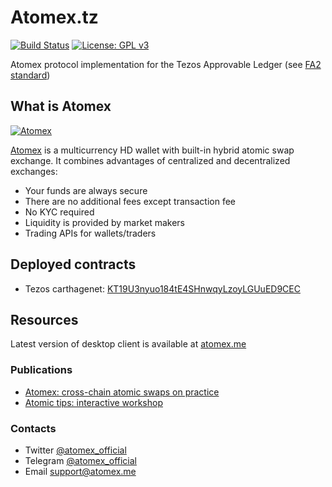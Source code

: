 # Atomex.tz
[![Build Status](https://travis-ci.org/atomex-me/atomex-fa2-ligo.svg?branch=master)](https://travis-ci.org/atomex-me/atomex-fa2-ligo)
[![License: GPL v3](https://img.shields.io/badge/License-GPLv3-green.svg)](https://www.gnu.org/licenses/gpl-3.0)

Atomex protocol implementation for the Tezos Approvable Ledger (see [FA2 standard](https://gitlab.com/tzip/tzip/-/blob/master/proposals/tzip-12/tzip-12.md))
  
## What is Atomex

[![Atomex](https://miro.medium.com/max/995/0*qHL-RBfdKopwUdMS)](https://medium.com/coinmonks/atomex-cross-chain-atomic-swaps-on-practice-8139571f0ee5)  

[Atomex](https://atomex.me/) is a multicurrency HD wallet with built-in hybrid atomic swap exchange. It combines advantages of centralized and decentralized exchanges:
* Your funds are always secure
* There are no additional fees except transaction fee
* No KYC required
* Liquidity is provided by market makers
* Trading APIs for wallets/traders

## Deployed contracts
* Tezos carthagenet: [KT19U3nyuo184tE4SHnwqyLzoyLGUuED9CEC](https://better-call.dev/carthage/KT19U3nyuo184tE4SHnwqyLzoyLGUuED9CEC)

## Resources
Latest version of desktop client is available at [atomex.me](https://atomex.me)

### Publications
* [Atomex: cross-chain atomic swaps on practice](https://medium.com/coinmonks/atomex-cross-chain-atomic-swaps-on-practice-813/chains/main/blocks/head/helpers/scripts/run_operation9571f0ee5)
* [Atomic tips: interactive workshop](https://medium.com/coinmonks/atomic-tips-berlin-workshop-materials-c5c8ee3f46aa)

### Contacts
* Twitter [@atomex_official](https://twitter.com/atomex_official)
* Telegram [@atomex_official](https://t.me/atomex_official)
* Email [support@atomex.me](mailto:support@atomex.me)
